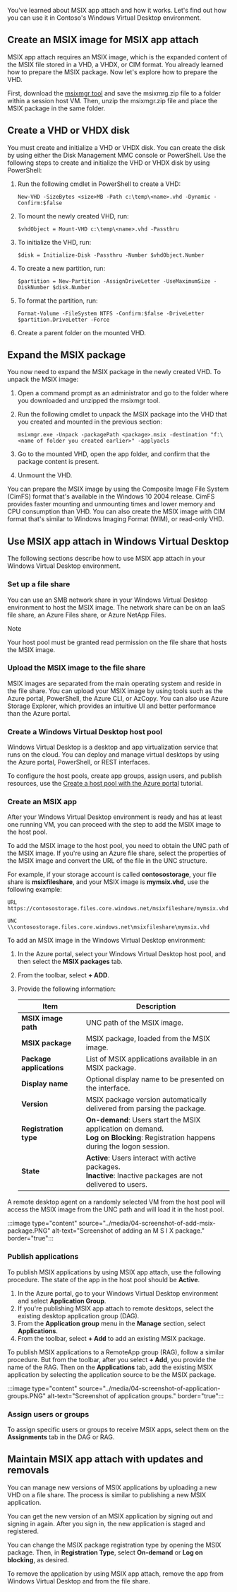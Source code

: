 You've learned about MSIX app attach and how it works. Let's find out how you can use it in Contoso's Windows Virtual Desktop environment.

## Create an MSIX image for MSIX app attach

MSIX app attach requires an MSIX image, which is the expanded content of the MSIX file stored in a VHD, a VHDX, or CIM format. You already learned how to prepare the MSIX package. Now let's explore how to prepare the VHD.

First, download the [msixmgr tool](https://aka.ms/msixmgr) and save the msixmrg.zip file to a folder within a session host VM. Then, unzip the msixmgr.zip file and place the MSIX package in the same folder.

## Create a VHD or VHDX disk

You must create and initialize a VHD or VHDX disk. You can create the disk by using either the Disk Management MMC console or PowerShell.
Use the following steps to create and initialize the VHD or VHDX disk by using PowerShell:

1. Run the following cmdlet in PowerShell to create a VHD:

    ```
    New-VHD -SizeBytes <size>MB -Path c:\temp\<name>.vhd -Dynamic -Confirm:$false
    ```

2. To mount the newly created VHD, run:

    ```
    $vhdObject = Mount-VHD c:\temp\<name>.vhd -Passthru
    ```

3. To initialize the VHD, run:

    ```
    $disk = Initialize-Disk -Passthru -Number $vhdObject.Number
    ```

4. To create a new partition, run:

    ```
    $partition = New-Partition -AssignDriveLetter -UseMaximumSize -DiskNumber $disk.Number
    ```

5. To format the partition, run:

    ```
    Format-Volume -FileSystem NTFS -Confirm:$false -DriveLetter $partition.DriveLetter -Force
    ```

6. Create a parent folder on the mounted VHD.

## Expand the MSIX package

You now need to expand the MSIX package in the newly created VHD. To unpack the MSIX image:

1. Open a command prompt as an administrator and go to the folder where you downloaded and unzipped the msixmgr tool.
2. Run the following cmdlet to unpack the MSIX package into the VHD that you created and mounted in the previous section:

    ```
    msixmgr.exe -Unpack -packagePath <package>.msix -destination "f:\<name of folder you created earlier>" -applyacls
    ```

3. Go to the mounted VHD, open the app folder, and confirm that the package content is present.
4. Unmount the VHD.

You can prepare the MSIX image by using the Composite Image File System (CimFS) format that's available in the Windows 10 2004 release. CimFS provides faster mounting and unmounting times and lower memory and CPU consumption than VHD. You can also create the MSIX image with CIM format that's similar to Windows Imaging Format (WIM), or read-only VHD.

## Use MSIX app attach in Windows Virtual Desktop

The following sections describe how to use MSIX app attach in your Windows Virtual Desktop environment.

### Set up a file share

You can use an SMB network share in your Windows Virtual Desktop environment to host the MSIX image. The network share can be on an IaaS file share, an Azure Files share, or Azure NetApp Files.

> [!Note]
> Your host pool must be granted read permission on the file share that hosts the MSIX image.

### Upload the MSIX image to the file share

MSIX images are separated from the main operating system and reside in the file share. You can upload your MSIX image by using tools such as the Azure portal, PowerShell, the Azure CLI, or AzCopy. You can also use Azure Storage Explorer, which provides an intuitive UI and better performance than the Azure portal.

### Create a Windows Virtual Desktop host pool

Windows Virtual Desktop is a desktop and app virtualization service that runs on the cloud. You can deploy and manage virtual desktops by using the Azure portal, PowerShell, or REST interfaces.

To configure the host pools, create app groups, assign users, and publish resources, use the [Create a host pool with the Azure portal](https://docs.microsoft.com/azure/virtual-desktop/create-host-pools-azure-marketplace) tutorial.

### Create an MSIX app

After your Windows Virtual Desktop environment is ready and has at least one running VM, you can proceed with the step to add the MSIX image to the host pool.

To add the MSIX image to the host pool, you need to obtain the UNC path of the MSIX image. If you're using an Azure file share, select the properties of the MSIX image and convert the URL of the file in the UNC structure.

For example, if your storage account is called **contosostorage**, your file share is **msixfileshare**, and your MSIX image is **mymsix.vhd**, use the following example:

```
URL
https://contosostorage.files.core.windows.net/msixfileshare/mymsix.vhd

UNC
\\contosostorage.files.core.windows.net\msixfileshare\mymsix.vhd
```

To add an MSIX image in the Windows Virtual Desktop environment:

1. In the Azure portal, select your Windows Virtual Desktop host pool, and then select the **MSIX packages** tab.
2. From the toolbar, select **+ ADD**.
3. Provide the following information:

   |Item|Description|
   | --- | --- |
   | **MSIX image path** | UNC path of the MSIX image. |
   | **MSIX package** | MSIX package, loaded from the MSIX image. |
   | **Package applications** | List of MSIX applications available in an MSIX package. |
   | **Display name** | Optional display name to be presented on the interface. |
   | **Version** | MSIX package version automatically delivered from parsing the package. |
   | **Registration type** | **On-demand**: Users start the MSIX application on demand. <br>**Log on Blocking**: Registration happens during the logon session. |
   | **State** | **Active**: Users interact with active packages. <br>**Inactive**: Inactive packages are not delivered to users. |

A remote desktop agent on a randomly selected VM from the host pool will access the MSIX image from the UNC path and will load it in the host pool.

:::image type="content" source="../media/04-screenshot-of-add-msix-package.PNG" alt-text="Screenshot of adding an M S I X package." border="true":::

### Publish applications

To publish MSIX applications by using MSIX app attach, use the following procedure. The state of the app in the host pool should be **Active**.

1. In the Azure portal, go to your Windows Virtual Desktop environment and select **Application Group**.
2. If you're publishing MSIX app attach to remote desktops, select the existing desktop application group (DAG).
3. From the **Application group** menu in the **Manage** section, select **Applications**.
4. From the toolbar, select **+ Add** to add an existing MSIX package.

To publish MSIX applications to a RemoteApp group (RAG), follow a similar procedure. But from the toolbar, after you select **+ Add**, you provide the name of the RAG. Then on the **Applications** tab, add the existing MSIX application by selecting the application source to be the MSIX package.

:::image type="content" source="../media/04-screenshot-of-application-groups.PNG" alt-text="Screenshot of application groups." border="true":::

### Assign users or groups

To assign specific users or groups to receive MSIX apps, select them on the **Assignments** tab in the DAG or RAG.

## Maintain MSIX app attach with updates and removals

You can manage new versions of MSIX applications by uploading a new VHD on a file share. The process is similar to publishing a new MSIX application.

You can get the new version of an MSIX application by signing out and signing in again. After you sign in, the new application is staged and registered.

You can change the MSIX package registration type by opening the MSIX package. Then, in **Registration Type**, select **On-demand** or **Log on blocking**, as desired.

To remove the application by using MSIX app attach, remove the app from Windows Virtual Desktop and from the file share.
